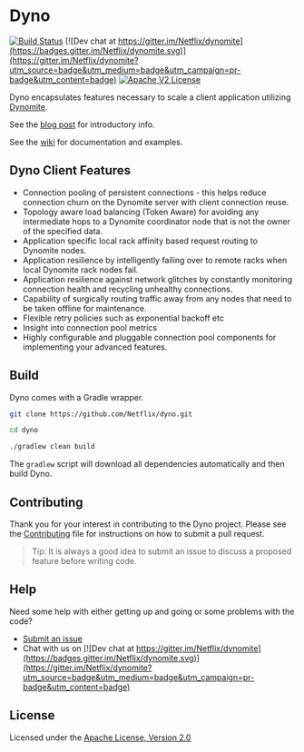 # Dyno 
[![Build Status](https://secure.travis-ci.org/Netflix/dyno.png)](http://travis-ci.org/Netflix/dyno)
[![Dev chat at https://gitter.im/Netflix/dynomite](https://badges.gitter.im/Netflix/dynomite.svg)](https://gitter.im/Netflix/dynomite?utm_source=badge&utm_medium=badge&utm_campaign=pr-badge&utm_content=badge)
[![Apache V2 License](http://img.shields.io/badge/license-Apache%20V2-blue.svg)](https://github.com/Netflix/dyno/blob/master/LICENSE)

 Dyno encapsulates features necessary to scale a client application utilizing [Dynomite](https://github.com/Netflix/dynomite).
 
 See the [blog post](http://techblog.netflix.com/2014/11/introducing-dynomite.html) for introductory info.
 
 See the [wiki](https://github.com/Netflix/dyno/wiki) for documentation and examples.

## Dyno Client Features

+ Connection pooling of persistent connections - this helps reduce connection churn on the Dynomite server with client connection reuse.
+ Topology aware load balancing (Token Aware) for avoiding any intermediate hops to a Dynomite coordinator node that is not the owner of the specified data.
+ Application specific local rack affinity based request routing to Dynomite nodes.
+ Application resilience by intelligently failing over to remote racks when local Dynomite rack nodes fail.
+ Application resilience against network glitches by constantly monitoring connection health and recycling unhealthy connections.
+ Capability of surgically routing traffic away from any nodes that need to be taken offline for maintenance.
+ Flexible retry policies such as exponential backoff etc
+ Insight into connection pool metrics
+ Highly configurable and pluggable connection pool components for implementing your advanced features.
 
## Build

Dyno comes with a Gradle wrapper.

```bash
git clone https://github.com/Netflix/dyno.git

cd dyno

./gradlew clean build
```

The `gradlew` script will download all dependencies automatically and then build Dyno.

## Contributing

Thank you for your interest in contributing to the Dyno project. Please see the [Contributing](./CONTRIBUTING.md) file for instructions on how to submit a pull request.

> Tip: It is always a good idea to submit an issue to discuss a proposed feature before writing code.

## Help

Need some help with either getting up and going or some problems with the code?

- [Submit an issue](/issues)
- Chat with us on [![Dev chat at https://gitter.im/Netflix/dynomite](https://badges.gitter.im/Netflix/dynomite.svg)](https://gitter.im/Netflix/dynomite?utm_source=badge&utm_medium=badge&utm_campaign=pr-badge&utm_content=badge)


## License

Licensed under the [Apache License, Version 2.0](./LICENSE)
